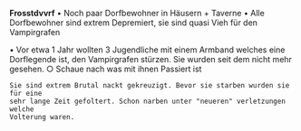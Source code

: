 
**Frosstdvvrf**
• Noch paar Dorfbewohner in Häusern + Taverne
• Alle Dorfbewohner sind extrem Depremiert, sie sind quasi Vieh für den Vampirgrafen

• Vor etwa 1 Jahr wollten 3 Jugendliche mit einem Armband welches eine Dorflegende ist, den Vampirgrafen stürzen. Sie wurden seit dem nicht mehr gesehen. 
○ Schaue nach was mit ihnen Passiert ist
	
	Sie sind extrem Brutal nackt gekreuzigt. Bevor sie starben wurden sie für eine
	sehr lange Zeit gefoltert. Schon narben unter "neueren" verletzungen welche
	Volterung waren.